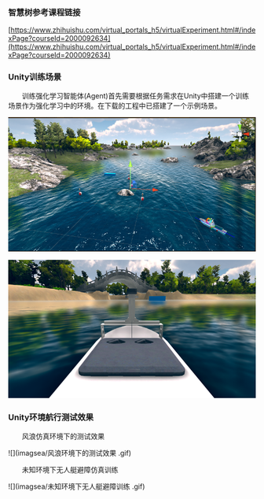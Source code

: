 ### 智慧树参考课程链接
[https://www.zhihuishu.com/virtual_portals_h5/virtualExperiment.html#/indexPage?courseId=2000092634](https://www.zhihuishu.com/virtual_portals_h5/virtualExperiment.html#/indexPage?courseId=2000092634)

### Unity训练场景

&emsp;&emsp;训练强化学习智能体(Agent)首先需要根据任务需求在Unity中搭建一个训练场景作为强化学习中的环境。在下载的工程中已搭建了一个示例场景。

![](image/unity17.PNG)

![](image/北湖场景船视角.png)

### Unity环境航行测试效果

&emsp;&emsp;风浪仿真环境下的测试效果 

![](imagsea/风浪环境下的测试效果 .gif)

&emsp;&emsp;未知环境下无人艇避障仿真训练 

![](imagsea/未知环境下无人艇避障训练 .gif)





